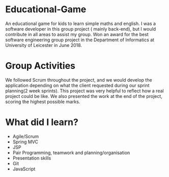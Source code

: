 # Educational-Game
 An educational game for kids to learn simple maths and english.
 I was a software developer in this group project ( mainly back-end), but I would contribute in all areas to assist my group.
 Won an award for the best software engineering group project in the Department of Informatics at University of Leicester in June 2018.

# Group Activities
 We followed Scrum throughout the project, and we would develop the application depending on what the client requested during our sprint planning(2 week sprints). This project was very helpful to reflect how a real project could be like.
 We also presented the work at the end of the project, scoring the highest possible marks.

# What did I learn?
* Agile/Scrum
* Spring MVC
* JSP
* Pair Programming, teamwork and planning/organisation
* Presentation skills
* Git
* JavaScript
